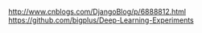 http://www.cnblogs.com/DjangoBlog/p/6888812.html
https://github.com/bigplus/Deep-Learning-Experiments
